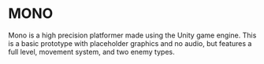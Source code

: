 # MONO
Mono is a high precision platformer made using the Unity game engine. This is a basic prototype with placeholder graphics and no audio, but features a full level, movement system, and two enemy types.
